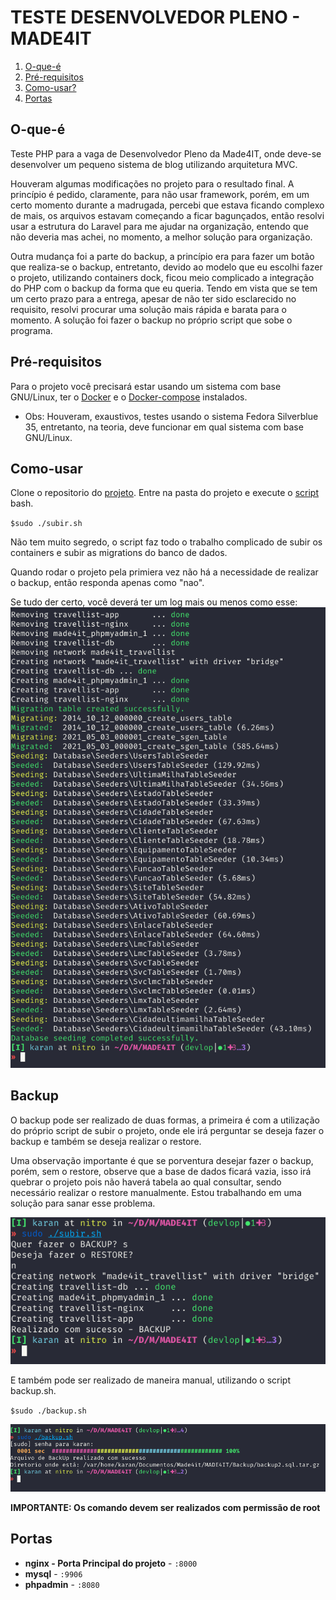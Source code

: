 # TESTE DESENVOLVEDOR PLENO - MADE4IT



1. [O-que-é](#O-que-é)
2. [Pré-requisitos](#Pré-requisitos)
3. [Como-usar?](#Como-usar)
4. [Portas](#Portas)

## O-que-é
Teste PHP para a vaga de Desenvolvedor Pleno da Made4IT, onde deve-se desenvolver um pequeno sistema de blog utilizando arquitetura MVC.

Houveram algumas modificações no projeto para o resultado final. A princípio é pedido, claramente, para não usar framework, porém, em um certo momento durante a madrugada, percebi que estava ficando complexo de mais, os arquivos estavam começando a ficar bagunçados, então resolvi usar a estrutura do Laravel para me ajudar na organização, entendo que não deveria mas achei, no momento, a melhor solução para organização.

Outra mudança foi a parte do backup, a princípio era para fazer um botão que realiza-se o backup, entretanto, devido ao modelo que eu escolhi fazer o projeto, utilizando containers dock, ficou meio complicado a integração do PHP com o backup da forma que eu queria. Tendo em vista que se tem um certo prazo para a entrega, apesar de não ter sido esclarecido no requisito, resolvi procurar uma solução mais rápida e barata para o momento. A solução foi fazer o backup no próprio script que sobe o programa.

## Pré-requisitos
Para o projeto você precisará estar usando um sistema com base GNU/Linux, ter o [Docker](https://www.docker.com/) e o [Docker-compose](https://github.com/docker/compose) instalados.

* Obs: Houveram, exaustivos, testes usando o sistema Fedora Silverblue 35, entretanto, na teoria, deve funcionar em qual sistema com base GNU/Linux.

## Como-usar
Clone o repositorio do [projeto](https://github.com/lkaranl/MADE4IT.git).
Entre na pasta do projeto e execute o [script](https://github.com/lkaranl/MADE4IT/blob/main/subir.sh) bash.

`$sudo ./subir.sh
`

Não tem muito segredo, o script faz todo o trabalho complicado de subir os containers e subir as migrations do banco de dados.

Quando rodar o projeto pela primiera vez não há a necessidade de realizar o backup, então responda apenas como "nao".

Se tudo der certo, você deverá ter um log mais ou menos como esse:
![animacao](https://github.com/lkaranl/MADE4IT/raw/main/auxIMG/tudoCerto.png)

## Backup
O backup pode ser realizado de duas formas, a primeira é com a utilização do próprio script de subir o projeto, onde ele irá perguntar se deseja fazer o backup e também se deseja realizar o restore.

Uma observação importante é que se porventura desejar fazer o backup, porém, sem o restore, observe que a base de dados ficará vazia, isso irá quebrar o projeto pois não haverá tabela ao qual consultar, sendo necessário realizar o restore manualmente. Estou trabalhando em uma solução para sanar esse problema.


![animacao](https://github.com/lkaranl/MADE4IT/raw/main/auxIMG/subirsembackup.png)


E também pode ser realizado de maneira manual, utilizando o script backup.sh.

`$sudo ./backup.sh
`

![animacao](https://github.com/lkaranl/MADE4IT/raw/main/auxIMG/backupManual.png)

**IMPORTANTE: Os comando devem ser realizados com permissão de root**
## Portas
- **nginx - Porta Principal do projeto** - `:8000`
- **mysql** - `:9906`
- **phpadmin** - `:8080`
